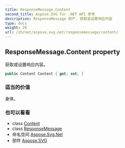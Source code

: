 ```yaml
---
title: ResponseMessage.Content
second_title: Aspose.SVG for .NET API 参考
description: ResponseMessage 财产. 获取或设置响应内容
type: docs
weight: 20
url: /zh/net/aspose.svg.net/responsemessage/content/
---
```

## ResponseMessage.Content property

获取或设置响应内容。

```csharp
public Content Content { get; set; }
```

### 适当的价值

身体。

### 也可以看看

* class [Content](../../content/)
* class [ResponseMessage](../)
* 命名空间 [Aspose.Svg.Net](../../responsemessage/)
* 部件 [Aspose.SVG](../../../)


